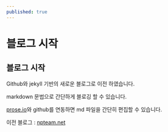 ```yaml
---
published: true
---
```

# 블로그 시작

## 블로그 시작

Github와 jekyll 기반의 새로운 블로그로 이전 하였습니다.

markdown 문법으로 간단하게 블로깅 할 수 있습니다.

[prose.io](http://prose.io)와 github를 연동하면 md 파일을 간단히 편집할 수 있습니다.

이전 블로그 : [npteam.net](https://www.npteam.net)
